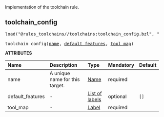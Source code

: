 <!-- Generated with Stardoc: http://skydoc.bazel.build -->

Implementation of the toolchain rule.

<a id="toolchain_config"></a>

## toolchain_config

<pre>
load("@rules_toolchains//toolchains:toolchain_config.bzl", "toolchain_config")

toolchain_config(<a href="#toolchain_config-name">name</a>, <a href="#toolchain_config-default_features">default_features</a>, <a href="#toolchain_config-tool_map">tool_map</a>)
</pre>



**ATTRIBUTES**


| Name  | Description | Type | Mandatory | Default |
| :------------- | :------------- | :------------- | :------------- | :------------- |
| <a id="toolchain_config-name"></a>name |  A unique name for this target.   | <a href="https://bazel.build/concepts/labels#target-names">Name</a> | required |  |
| <a id="toolchain_config-default_features"></a>default_features |  -   | <a href="https://bazel.build/concepts/labels">List of labels</a> | optional |  `[]`  |
| <a id="toolchain_config-tool_map"></a>tool_map |  -   | <a href="https://bazel.build/concepts/labels">Label</a> | required |  |


